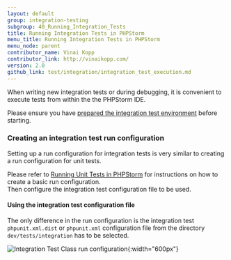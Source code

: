 ```yaml
---
layout: default
group: integration-testing
subgroup: 40_Running_Integration_Tests
title: Running Integration Tests in PHPStorm
menu_title: Running Integration Tests in PHPStorm
menu_node: parent
contributor_name: Vinai Kopp
contributor_link: http://vinaikopp.com/
version: 2.0
github_link: test/integration/integration_test_execution.md
---
```


When writing new integration tests or during debugging, it is convenient to execute tests from within the the PHPStorm IDE.

Please ensure you have [prepared the integration test environment]({{page.baseurl}}test/integration/integration_test_setup.html) before starting.

### Creating an integration test run configuration

Setting up a run configuration for integration tests is very similar to creating a run configuration for unit tests.  

Please refer to [Running Unit Tests in PHPStorm]({{page.baseurl}}test/unit/unit_test_execution_phpstorm.html) for instructions on how to create a basic run configuration.  
Then configure the integration test configuration file to be used.

#### Using the integration test configuration file

The only difference in the run configuration is the integration test `phpunit.xml.dist` or `phpunit.xml` configuration file from the directory `dev/tests/integration` has to be selected.  

<img src="{{ site.baseurl }}common/images/phpstorm_run_config_class_integration_tests.png" alt="Integration Test Class run configuration">{:width="600px"}

